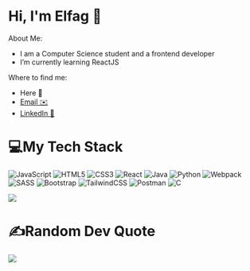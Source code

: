# Hi, I'm Elfag 👋

About Me: 
- I am a Computer Science student and a frontend developer
- I’m currently learning ReactJS

Where to find me: 
- Here 📍
- [Email ✉️](mailto:elfagmammadaliyev@gmail.com?subject=[Github]%20Source%20Han%20Sans)
- <a href="https://www.linkedin.com/in/elfag-mammadaliyev-a022a41b8/">LinkedIn 💼</a>


# 💻My Tech Stack
![JavaScript](https://img.shields.io/badge/javascript-%23323330.svg?style=flat&logo=javascript&logoColor=%23F7DF1E) ![HTML5](https://img.shields.io/badge/html5-%23E34F26.svg?style=flat&logo=html5&logoColor=white)  ![CSS3](https://img.shields.io/badge/css3-%231572B6.svg?style=flat&logo=css3&logoColor=white) ![React](https://img.shields.io/badge/react-%2320232a.svg?style=flat&logo=react&logoColor=%2361DAFB)   ![Java](https://img.shields.io/badge/java-%23ED8B00.svg?style=flat&logo=java&logoColor=white) ![Python](https://img.shields.io/badge/python-3670A0?style=flat&logo=python&logoColor=ffdd54) ![Webpack](https://img.shields.io/badge/webpack-%238DD6F9.svg?style=flat&logo=webpack&logoColor=black) ![SASS](https://img.shields.io/badge/SASS-hotpink.svg?style=flat&logo=SASS&logoColor=white) ![Bootstrap](https://img.shields.io/badge/bootstrap-%23563D7C.svg?style=flat&logo=bootstrap&logoColor=white) ![TailwindCSS](https://img.shields.io/badge/tailwindcss-%2338B2AC.svg?style=flat&logo=tailwind-css&logoColor=white) ![Postman](https://img.shields.io/badge/Postman-FF6C37?style=flat&logo=postman&logoColor=white) ![C](https://img.shields.io/badge/c-%2300599C.svg?style=flat&logo=c&logoColor=white)

<img align="center" src="https://github-readme-stats.vercel.app/api/top-langs/?username=melfag&theme=dracula&hide_border=true&include_all_commits=true&count_private=true&layout=compact" />




# ✍️Random Dev Quote
![](https://quotes-github-readme.vercel.app/api?type=horizontal&theme=dark)
